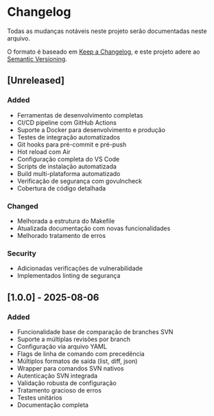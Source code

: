 # Changelog

Todas as mudanças notáveis neste projeto serão documentadas neste arquivo.

O formato é baseado em [Keep a Changelog](https://keepachangelog.com/en/1.0.0/),
e este projeto adere ao [Semantic Versioning](https://semver.org/spec/v2.0.0.html).

## [Unreleased]

### Added

-   Ferramentas de desenvolvimento completas
-   CI/CD pipeline com GitHub Actions
-   Suporte a Docker para desenvolvimento e produção
-   Testes de integração automatizados
-   Git hooks para pré-commit e pré-push
-   Hot reload com Air
-   Configuração completa do VS Code
-   Scripts de instalação automatizada
-   Build multi-plataforma automatizado
-   Verificação de segurança com govulncheck
-   Cobertura de código detalhada

### Changed

-   Melhorada a estrutura do Makefile
-   Atualizada documentação com novas funcionalidades
-   Melhorado tratamento de erros

### Security

-   Adicionadas verificações de vulnerabilidade
-   Implementados linting de segurança

## [1.0.0] - 2025-08-06

### Added

-   Funcionalidade base de comparação de branches SVN
-   Suporte a múltiplas revisões por branch
-   Configuração via arquivo YAML
-   Flags de linha de comando com precedência
-   Múltiplos formatos de saída (list, diff, json)
-   Wrapper para comandos SVN nativos
-   Autenticação SVN integrada
-   Validação robusta de configuração
-   Tratamento gracioso de erros
-   Testes unitários
-   Documentação completa
